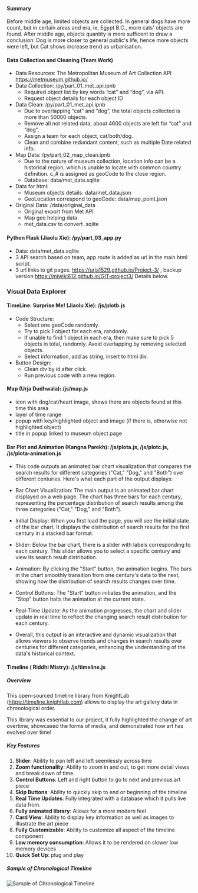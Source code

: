 #### Summary

Before middle age, limited objects are collected. In general dogs have more count, but in certain areas and era, ie, Egypt B.C., more cats' objects are found. After middle age, objects quantity is more sufficent to draw a conclusion: Dog is more closer to general public's life, hence more objects were left, but Cat shows increase trend as urbanisation.

#### Data Collection and Cleaning (Team Work)
  - Data Resources: The Metropolitan Museum of Art Collection API https://metmuseum.github.io/
  - Data Collection: /py/part_01_met_api.ipnb
    * Required object list by key words “cat” and “dog”, via API.
    * Request object details for each object ID
  - Data Clean: /py/part_01_met_api.ipnb
    * Due to overlapping “cat” and “dog”, the total objects collected is more than 50000 objects.
    * Remove all not related data, about 4600 objects are left for “cat” and “dog”.
    * Assign a team for each object, cat/both/dog.
    * Clean and combine redundant content, such as multiple Date related info. 
  - Map Data: /py/part_02_map_clean.ipnb 
    * Due to the nature of museum collection, location info can be a historical region, which is unable to locate with common country definition. c_# is assigned as geoCode to the close region.
    * Database: data/met_data.sqlite
  - Data for html: 
    * Museum objects details: data/met_data.json
    * GeoLocation correspond to geoCode: data/map_point.json
  - Original Data: /data/original_data
    * Original export from Met API
    * Map geo helping data
    * met_data.csv to convert .sqlite

#### Python Flask (Jiaolu Xie): /py/part_03_app.py
  - Data: data/met_data.sqlite
  - 3 API search based on team, app.route is added as url in the main html script.
  - 3 url links to git pages. https://urja1529.github.io/Project-3/ , backup version https://miwiki612.github.io/GIT-project3/ Details below.

### Visual Data Explorer

#### TimeLine: Surprise Me! (Jiaolu Xie): /js/plotb.js
  - Code Structure:
    * Select one geoCode randomly.
    * Try to pick 1 object for each era, randomly.
    * If unable to find 1 object in each era, then make sure to pick 5 objects in total, randomly. Avoid overlapping by removing selected objects.
    * Select information, add as string, insert to html div.
  - Button Design:
    * Clean div by id after click.
    * Run previous code with a new region. 

#### Map (Urja Dudhwala): /js/map.js
  - icon with dog/cat/heart image, shows there are objects found at this time this area
  - layer of time range
  - popup with key/highlighted object and image (if there is, otherwise not highlighted object)
  - title in popup linked to museum object page
    
#### Bar Plot and Animation (Kangna Parekh): /js/plota.js, /js/plotc.js, /js/plota-animation.js
* This code outputs an animated bar chart visualization that compares the search results for different categories ("Cat," "Dog," and "Both") over different centuries. Here's what each part of the output displays:

* Bar Chart Visualization: The main output is an animated bar chart displayed on a web page. The chart has three bars for each century, representing the percentage distribution of search results among the three categories ("Cat," "Dog," and "Both").

* Initial Display: When you first load the page, you will see the initial state of the bar chart. It displays the distribution of search results for the first century in a stacked bar format.

* Slider: Below the bar chart, there is a slider with labels corresponding to each century. This slider allows you to select a specific century and view its search result distribution.

* Animation: By clicking the "Start" button, the animation begins. The bars in the chart smoothly transition from one century's data to the next, showing how the distribution of search results changes over time.

* Control Buttons: The "Start" button initiates the animation, and the "Stop" button halts the animation at the current state.

* Real-Time Update: As the animation progresses, the chart and slider update in real time to reflect the changing search result distribution for each century.

* Overall, this output is an interactive and dynamic visualization that allows viewers to observe trends and changes in search results over centuries for different categories, enhancing the understanding of the data's historical context.


#### Timeline ( Riddhi Mistry): /js/timeline.js

##### Overview
This open-sourced timeline library from KnightLab (https://timeline.knightlab.com) allows to display the art gallery data in chronological order.

This library was essential to our project, it fully highlighted the change of art overtime, showcased the forms of media, and demonstrated how art has evolved over time!

##### Key Features

 1. **Slider**: Ability to pan left and left seemlessly across time
 2. **Zoom functionality**: Ability to zoom in and out, to get more detail views and break down of time.
 3. **Control Buttons**: Left and right button to go to next and previous art piece
 4. **Skip Buttons**: Ability to quickly skip to end or beginning of the timeline
 5. **Real Time Updates**: Fully integrated with a database which it pulls live data from.
 6. **Fully animated library**: Allows for a more modern feel 
 7. **Card View**: Ability to display key information as well as images to illustrate the art piece
 8. **Fully Customizable**: Ability to customize all aspect of the timeline component
 9. **Low memory consumption**: Allows it to be rendered on slower low memory devices
 10. **Quick Set Up**: plug and play

##### Sample of Chronological Timeline

![Sample of Chronological Timeline](https://github.com/UofT-Bootcamp-Data-Analytics/Project_3/assets/32605242/845ac9ca-0195-4651-af79-ec6253d19036)


